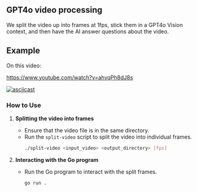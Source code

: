 ## GPT4o video processing

We split the video up into frames at 1fps, stick them in a GPT4o Vision context, and then have the AI answer questions about the video.

## Example

On this video:

https://www.youtube.com/watch?v=ahvqPh8dJ8s


[![asciicast](https://asciinema.org/a/ca45P50bJAs12wbVEcG9xHguy.png)](https://asciinema.org/a/ca45P50bJAs12wbVEcG9xHguy)

### How to Use

1. **Splitting the video into frames**
   - Ensure that the video file is in the same directory.
   - Run the `split-video` script to split the video into individual frames.
     ```sh
     ./split-video <input_video> <output_directory> [fps]
     ```

2. **Interacting with the Go program**
   - Run the Go program to interact with the split frames.
     ```sh
     go run .
     ```